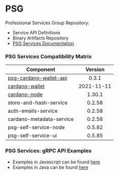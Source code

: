# PSG

Professional Services Group Repository:

* Service API Definitions
* Binary Artifacts Repository
* [PSG Services Documentation](https://psg-services.readthedocs.io/en/latest/)

### PSG Services Compatibility Matrix

| Component                                                                           |  Version   | 
| ------------------------------------------------------------------------------------|:----------:|
| [psg-cardano-wallet-api](https://github.com/input-output-hk/psg-cardano-wallet-api) |   0.3.1    |
| [cardano-wallet](https://github.com/input-output-hk/cardano-wallet)                 | 2021-11-11 |
| [cardano-node](https://github.com/input-output-hk/cardano-node)                     |   1.30.1   |
| store-and-hash-service                                                              |   0.2.58   |
| auth-emails-service                                                                 |   0.2.58   |
| cardano-metadata-service                                                            |   0.2.58   |
| psg-self-service-node                                                               |   0.5.82   |
| psg-self-service-ui                                                                 |   0.5.85   |

### PSG Services: gRPC API Examples

* Examples in Javascript can be found [here](https://github.com/input-output-hk/PSG/tree/master/examples/js)
* Examples in Java can be found [here](https://github.com/input-output-hk/PSG/tree/master/examples/java)